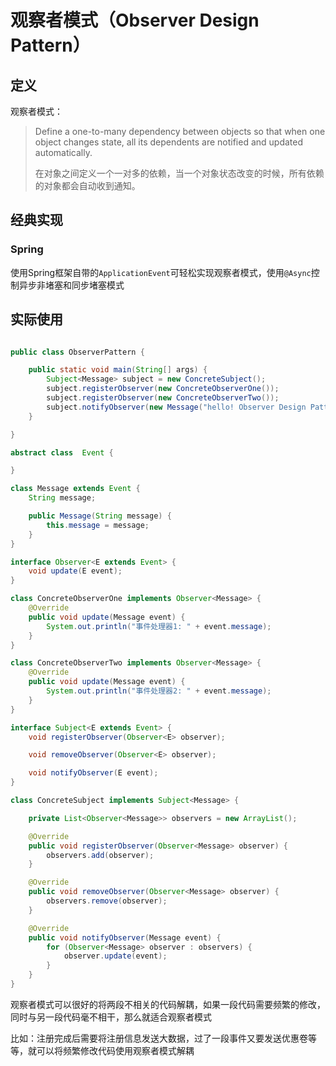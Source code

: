 # 观察者模式（Observer Design Pattern）



## 定义

观察者模式：

> Define a one-to-many dependency between objects so that when one object changes state, all its dependents are notified and updated automatically.
>
> 在对象之间定义一个一对多的依赖，当一个对象状态改变的时候，所有依赖的对象都会自动收到通知。



## 经典实现

### Spring

使用Spring框架自带的`ApplicationEvent`可轻松实现观察者模式，使用`@Async`控制异步非堵塞和同步堵塞模式





## 实际使用



```java

public class ObserverPattern {

    public static void main(String[] args) {
        Subject<Message> subject = new ConcreteSubject();
        subject.registerObserver(new ConcreteObserverOne());
        subject.registerObserver(new ConcreteObserverTwo());
        subject.notifyObserver(new Message("hello! Observer Design Pattern"));
    }

}

abstract class  Event {

}

class Message extends Event {
    String message;

    public Message(String message) {
        this.message = message;
    }
}

interface Observer<E extends Event> {
    void update(E event);
}

class ConcreteObserverOne implements Observer<Message> {
    @Override
    public void update(Message event) {
        System.out.println("事件处理器1: " + event.message);
    }
}

class ConcreteObserverTwo implements Observer<Message> {
    @Override
    public void update(Message event) {
        System.out.println("事件处理器2: " + event.message);
    }
}

interface Subject<E extends Event> {
    void registerObserver(Observer<E> observer);

    void removeObserver(Observer<E> observer);

    void notifyObserver(E event);
}

class ConcreteSubject implements Subject<Message> {

    private List<Observer<Message>> observers = new ArrayList();

    @Override
    public void registerObserver(Observer<Message> observer) {
        observers.add(observer);
    }

    @Override
    public void removeObserver(Observer<Message> observer) {
        observers.remove(observer);
    }

    @Override
    public void notifyObserver(Message event) {
        for (Observer<Message> observer : observers) {
            observer.update(event);
        }
    }
}

```

观察者模式可以很好的将两段不相关的代码解耦，如果一段代码需要频繁的修改，同时与另一段代码毫不相干，那么就适合观察者模式

比如：注册完成后需要将注册信息发送大数据，过了一段事件又要发送优惠卷等等，就可以将频繁修改代码使用观察者模式解耦